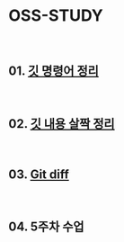 # OSS-STUDY

<br>

## 01. [깃 명령어 정리](https://github.com/namerim/Git-Study/blob/main/%EA%B9%83%20%EB%AA%85%EB%A0%B9%EC%96%B4%20%EC%A0%95%EB%A6%AC.md "깃 명령어 정리")

<br>

## 02. [깃 내용 살짝 정리](https://github.com/namerim/Git-Study/blob/main/studying.md "깃 내용 살짝 정리")

<br>

## 03. [Git diff]()

<br>

## 04. 5주차 수업
